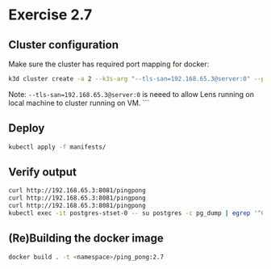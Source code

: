 # Exercise 2.7

## Cluster configuration

Make sure the cluster has required port mapping for docker:

```sh
k3d cluster create -a 2 --k3s-arg "--tls-san=192.168.65.3@server:0" --port 8082:30080@agent:0 -p 8081:80@loadbalancer
```

Note: `--tls-san=192.168.65.3@server:0` is neeed to allow Lens running on local machine to cluster running on VM. ```

## Deploy

```sh
kubectl apply -f manifests/
```

## Verify output

```sh
curl http://192.168.65.3:8081/pingpong
curl http://192.168.65.3:8081/pingpong
curl http://192.168.65.3:8081/pingpong
kubectl exec -it postgres-stset-0 -- su postgres -c pg_dump | egrep '^COPY public.pong_counter' -A 1
```

## (Re)Building the docker image

```sh
docker build . -t <namespace>/ping_pong:2.7
```
